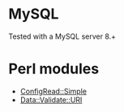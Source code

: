 # MySQL

Tested with a MySQL server 8.+

# Perl modules

+ [ConfigRead::Simple](https://metacpan.org/pod/ConfigReader::Simple)
+ [Data::Validate::URI](https://metacpan.org/pod/Data::Validate::URI)
